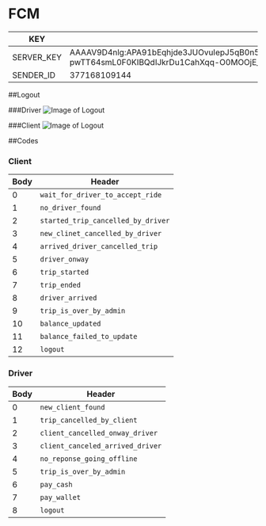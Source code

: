 # FCM
KEY | VALUE
--- | -------
SERVER_KEY | AAAAV9D4nlg:APA91bEqhjde3JUOvuIepJ5qB0n58eg0ceLqt8mvXHt2hyPSSylVoQ6vW6bA4zDHiVuiIW4siS4vL3OaZW-pwTT64smL0F0KIBQdIJkrDu1CahXqq-O0MOOjE_L88KmJjBT-W1hAO5qBQookB7bhs5z1YvJ7FLp-DA
SENDER_ID | 377168109144

##Logout

###Driver
![Image of Logout](http://1.1m.yt/O2gCKqR.png)

###Client
![Image of Logout](http://1.1m.yt/4LPd5Cq.png)

##Codes

### Client

Body | Header
---------- | -------
0 | `wait_for_driver_to_accept_ride`
1 | `no_driver_found`
2 | `started_trip_cancelled_by_driver`
3 | `new_clinet_cancelled_by_driver`
4 | `arrived_driver_cancelled_trip`
5 | `driver_onway`
6 | `trip_started`
7 | `trip_ended`
8 | `driver_arrived`
9 | `trip_is_over_by_admin`
10| `balance_updated`
11| `balance_failed_to_update`
12| `logout`


### Driver

Body | Header
---------- | -------
0 | `new_client_found`
1 | `trip_cancelled_by_client`
2 | `client_cancelled_onway_driver`
3 | `client_canceled_arrived_driver`
4 | `no_reponse_going_offline`
5 | `trip_is_over_by_admin`
6 | `pay_cash`
7 | `pay_wallet`
8 | `logout`